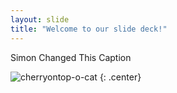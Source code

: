 ```yaml
---
layout: slide
title: "Welcome to our slide deck!"
---
```


Simon Changed This Caption

![cherryontop-o-cat](https://octodex.github.com/images/cherryontop-o-cat.png)
{: .center}
